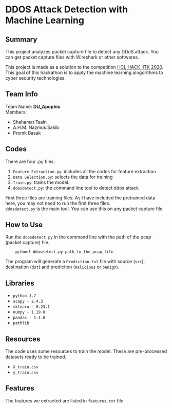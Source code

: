 # DDOS Attack Detection with Machine Learning

## Summary
This project analyzes packet capture file to detect any DDoS attack. You can get packet capture files with Wireshark or other softwares.  


This project is made as a solution to the competition [HCL HACK IITK 2020](https://hackathon.iitk.ac.in/).
This goal of this hackathon is to apply the machine learning alogorithms to cyber security technologies.  


## Team Info
Team Name: **DU_Apophis**  
Members:
- Shahamat Tasin
- A.H.M. Nazmus Sakib 
- Promit Basak
  

## Codes
There are four .py files: 
1. `Feature Extraction.py`: includes all the codes for feature extraction
2. `Data Selection.py`: selects the data for training
3. `Train.py`: trains the model.
4. `ddosdetect.py`: the command line tool to detect ddos attack

First three files are training files. As I have included the pretrained data here, you may not need to run the first three files.  
`ddosdetect.py` is the main tool. You can use this on any packet capture file.

## How to Use
Run the `ddosdetect.py` in the command line with the path of the pcap (packet capture) file.    
```
	python3 ddosdetect.py path_to_the_pcap_file
```
The program will generate a `Prediction.txt` file with source (`src`), 
destination (`dst`) and prediction (`malicious` or `benign`).

## Libraries 
- `python 3.7`
- `scapy - 2.4.3`
- `sklearn - 0.23.1`
- `numpy - 1.19.0`
- `pandas - 1.1.0`
- `pathlib`


## Resources 
The code uses some resources to train the model. These are pre-processed datasets ready to be trained.  
- `X_train.csv`  
- `y_train.csv`  



## Features 
The features we extracted are listed in `features.txt` file